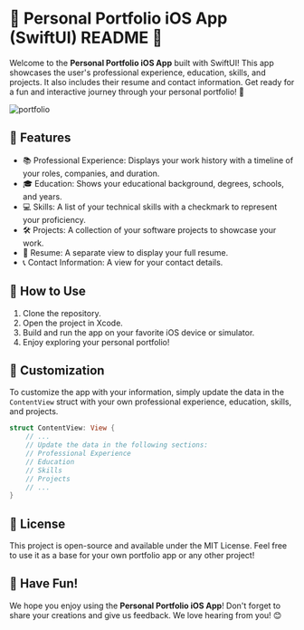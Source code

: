 
# 🚀 Personal Portfolio iOS App (SwiftUI) README 🚀

Welcome to the **Personal Portfolio iOS App** built with SwiftUI! This app showcases the user's professional experience, education, skills, and projects. It also includes their resume and contact information. Get ready for a fun and interactive journey through your personal portfolio! 🎉

![portfolio](https://github.com/Marlvin12/Personal_Portfolio_App/assets/122947486/04936ea1-fc89-4b71-8e96-5f80fa3abc87)

## 🎨 Features

- 📚 Professional Experience: Displays your work history with a timeline of your roles, companies, and duration.
- 🎓 Education: Shows your educational background, degrees, schools, and years.
- 💻 Skills: A list of your technical skills with a checkmark to represent your proficiency.
- 🛠️ Projects: A collection of your software projects to showcase your work.
- 📄 Resume: A separate view to display your full resume.
- 📞 Contact Information: A view for your contact details.

## 📱 How to Use

1. Clone the repository.
2. Open the project in Xcode.
3. Build and run the app on your favorite iOS device or simulator.
4. Enjoy exploring your personal portfolio!

## 🚧 Customization

To customize the app with your information, simply update the data in the `ContentView` struct with your own professional experience, education, skills, and projects.

```swift
struct ContentView: View {
    // ...
    // Update the data in the following sections:
    // Professional Experience
    // Education
    // Skills
    // Projects
    // ...
}
```

## 📜 License

This project is open-source and available under the MIT License. Feel free to use it as a base for your own portfolio app or any other project!

## 🎉 Have Fun!

We hope you enjoy using the **Personal Portfolio iOS App**! Don't forget to share your creations and give us feedback. We love hearing from you! 😊
